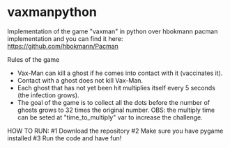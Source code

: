 # vaxmanpython
Implementation of the game "vaxman" in python over hbokmann pacman implementation and you can find it here: https://github.com/hbokmann/Pacman

Rules of the game

* Vax-Man can kill a ghost if he comes into contact with it (vaccinates it).
* Contact with a ghost does not kill Vax-Man.
* Each ghost that has not yet been hit multiplies itself every 5 seconds (the infection grows).
* The goal of the game is to collect all the dots before the number of ghosts grows to 32 times the original number.
OBS: the multiply time can be seted at "time_to_multiply" var to increase the challenge.

HOW TO RUN:
#1 Download the repository
#2 Make sure you have pygame installed
#3 Run the code and have fun!
